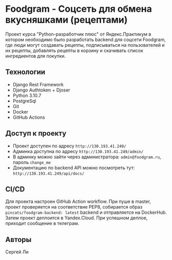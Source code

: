 # Foodgram - Соцсеть для обмена вкусняшками (рецептами)

Проект курса "Python-разработчик плюс" от Яндекс.Практикум в котором необходимо было разработать backend для соцсети Foodgram, где люди могут создавать рецепты, подписываться на пользователей и их рецепты, добавлять рецепты в корзину и скачивать список ингредиентов для покупки. 

## Технологии
* Django Rest Framework
* Django Authtoken + Djoser
* Python 3.10.7
* PostgreSql
* Git
* Docker
* GitHub Actions

## Доступ к проекту
* Проект доступен по адресу `http://130.193.41.249/`
* Админка доступна по адресу `http://130.193.41.249/admin/`
* В админку можно зайти через администратора: `admin@foodgram.ru`, пароль `change_me`
* Документацию по backend API можно посмотреть тут: `http://130.193.41.249/api/docs/`
## CI/CD
Для проекта настроен GitHub Action workflow.
При пуше в master, проект проверяется на соответствие PEP8, собирается образ `pincats/foodgram-backend: latest` backend и отправляется на DockerHub. Затем проект деплоится в Yandex.Cloud. При успешном деплое, приходит сообщение в телеграм.

## Авторы
Сергей Ли

